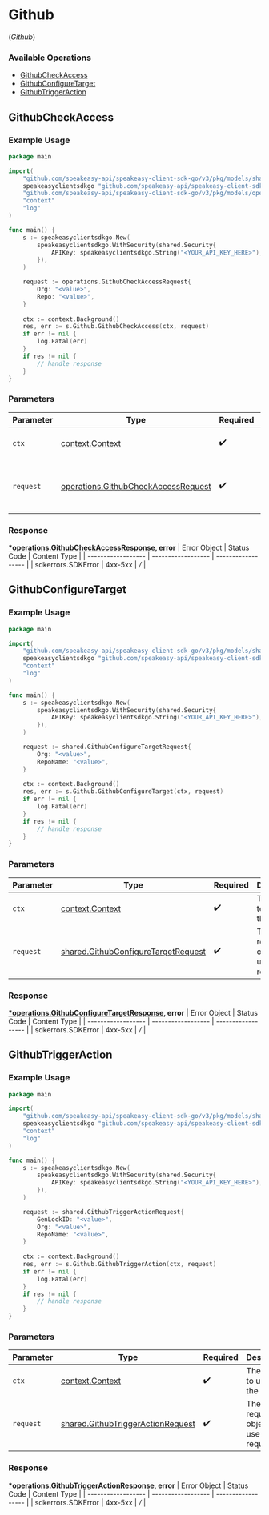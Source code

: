 # Github
(*Github*)

### Available Operations

* [GithubCheckAccess](#githubcheckaccess)
* [GithubConfigureTarget](#githubconfiguretarget)
* [GithubTriggerAction](#githubtriggeraction)

## GithubCheckAccess

### Example Usage

```go
package main

import(
	"github.com/speakeasy-api/speakeasy-client-sdk-go/v3/pkg/models/shared"
	speakeasyclientsdkgo "github.com/speakeasy-api/speakeasy-client-sdk-go/v3"
	"github.com/speakeasy-api/speakeasy-client-sdk-go/v3/pkg/models/operations"
	"context"
	"log"
)

func main() {
    s := speakeasyclientsdkgo.New(
        speakeasyclientsdkgo.WithSecurity(shared.Security{
            APIKey: speakeasyclientsdkgo.String("<YOUR_API_KEY_HERE>"),
        }),
    )

    request := operations.GithubCheckAccessRequest{
        Org: "<value>",
        Repo: "<value>",
    }
    
    ctx := context.Background()
    res, err := s.Github.GithubCheckAccess(ctx, request)
    if err != nil {
        log.Fatal(err)
    }
    if res != nil {
        // handle response
    }
}
```

### Parameters

| Parameter                                                                                      | Type                                                                                           | Required                                                                                       | Description                                                                                    |
| ---------------------------------------------------------------------------------------------- | ---------------------------------------------------------------------------------------------- | ---------------------------------------------------------------------------------------------- | ---------------------------------------------------------------------------------------------- |
| `ctx`                                                                                          | [context.Context](https://pkg.go.dev/context#Context)                                          | :heavy_check_mark:                                                                             | The context to use for the request.                                                            |
| `request`                                                                                      | [operations.GithubCheckAccessRequest](../../pkg/models/operations/githubcheckaccessrequest.md) | :heavy_check_mark:                                                                             | The request object to use for the request.                                                     |


### Response

**[*operations.GithubCheckAccessResponse](../../pkg/models/operations/githubcheckaccessresponse.md), error**
| Error Object       | Status Code        | Content Type       |
| ------------------ | ------------------ | ------------------ |
| sdkerrors.SDKError | 4xx-5xx            | */*                |

## GithubConfigureTarget

### Example Usage

```go
package main

import(
	"github.com/speakeasy-api/speakeasy-client-sdk-go/v3/pkg/models/shared"
	speakeasyclientsdkgo "github.com/speakeasy-api/speakeasy-client-sdk-go/v3"
	"context"
	"log"
)

func main() {
    s := speakeasyclientsdkgo.New(
        speakeasyclientsdkgo.WithSecurity(shared.Security{
            APIKey: speakeasyclientsdkgo.String("<YOUR_API_KEY_HERE>"),
        }),
    )

    request := shared.GithubConfigureTargetRequest{
        Org: "<value>",
        RepoName: "<value>",
    }
    
    ctx := context.Background()
    res, err := s.Github.GithubConfigureTarget(ctx, request)
    if err != nil {
        log.Fatal(err)
    }
    if res != nil {
        // handle response
    }
}
```

### Parameters

| Parameter                                                                                      | Type                                                                                           | Required                                                                                       | Description                                                                                    |
| ---------------------------------------------------------------------------------------------- | ---------------------------------------------------------------------------------------------- | ---------------------------------------------------------------------------------------------- | ---------------------------------------------------------------------------------------------- |
| `ctx`                                                                                          | [context.Context](https://pkg.go.dev/context#Context)                                          | :heavy_check_mark:                                                                             | The context to use for the request.                                                            |
| `request`                                                                                      | [shared.GithubConfigureTargetRequest](../../pkg/models/shared/githubconfiguretargetrequest.md) | :heavy_check_mark:                                                                             | The request object to use for the request.                                                     |


### Response

**[*operations.GithubConfigureTargetResponse](../../pkg/models/operations/githubconfiguretargetresponse.md), error**
| Error Object       | Status Code        | Content Type       |
| ------------------ | ------------------ | ------------------ |
| sdkerrors.SDKError | 4xx-5xx            | */*                |

## GithubTriggerAction

### Example Usage

```go
package main

import(
	"github.com/speakeasy-api/speakeasy-client-sdk-go/v3/pkg/models/shared"
	speakeasyclientsdkgo "github.com/speakeasy-api/speakeasy-client-sdk-go/v3"
	"context"
	"log"
)

func main() {
    s := speakeasyclientsdkgo.New(
        speakeasyclientsdkgo.WithSecurity(shared.Security{
            APIKey: speakeasyclientsdkgo.String("<YOUR_API_KEY_HERE>"),
        }),
    )

    request := shared.GithubTriggerActionRequest{
        GenLockID: "<value>",
        Org: "<value>",
        RepoName: "<value>",
    }
    
    ctx := context.Background()
    res, err := s.Github.GithubTriggerAction(ctx, request)
    if err != nil {
        log.Fatal(err)
    }
    if res != nil {
        // handle response
    }
}
```

### Parameters

| Parameter                                                                                  | Type                                                                                       | Required                                                                                   | Description                                                                                |
| ------------------------------------------------------------------------------------------ | ------------------------------------------------------------------------------------------ | ------------------------------------------------------------------------------------------ | ------------------------------------------------------------------------------------------ |
| `ctx`                                                                                      | [context.Context](https://pkg.go.dev/context#Context)                                      | :heavy_check_mark:                                                                         | The context to use for the request.                                                        |
| `request`                                                                                  | [shared.GithubTriggerActionRequest](../../pkg/models/shared/githubtriggeractionrequest.md) | :heavy_check_mark:                                                                         | The request object to use for the request.                                                 |


### Response

**[*operations.GithubTriggerActionResponse](../../pkg/models/operations/githubtriggeractionresponse.md), error**
| Error Object       | Status Code        | Content Type       |
| ------------------ | ------------------ | ------------------ |
| sdkerrors.SDKError | 4xx-5xx            | */*                |
